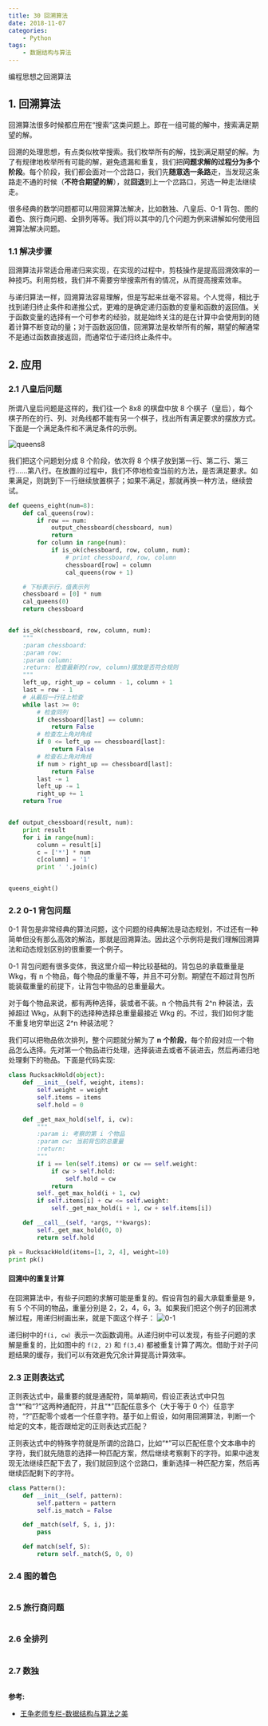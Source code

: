 ```yaml
---
title: 30 回溯算法
date: 2018-11-07
categories:
    - Python
tags:
    - 数据结构与算法
---
```


编程思想之回溯算法

<!-- more -->

## 1. 回溯算法
回溯算法很多时候都应用在“搜索”这类问题上。即在一组可能的解中，搜索满足期望的解。

回溯的处理思想，有点类似枚举搜索。我们枚举所有的解，找到满足期望的解。为了有规律地枚举所有可能的解，避免遗漏和重复，我们把**问题求解的过程分为多个阶段**。每个阶段，我们都会面对一个岔路口，我们先**随意选一条路**走，当发现这条路走不通的时候（**不符合期望的解**），就**回退**到上一个岔路口，另选一种走法继续走。

很多经典的数学问题都可以用回溯算法解决，比如数独、八皇后、0-1 背包、图的着色、旅行商问题、全排列等等。我们将以其中的几个问题为例来讲解如何使用回溯算法解决问题。


### 1.1 解决步骤
回溯算法非常适合用递归来实现，在实现的过程中，剪枝操作是提高回溯效率的一种技巧。利用剪枝，我们并不需要穷举搜索所有的情况，从而提高搜索效率。

与递归算法一样，回溯算法容易理解，但是写起来丝毫不容易。个人觉得，相比于找到递归终止条件和递推公式，更难的是确定递归函数的变量和函数的返回值。关于函数变量的选择有一个可参考的经验，就是始终关注的是在计算中会使用到的随着计算不断变动的量；对于函数返回值，回溯算法是枚举所有的解，期望的解通常不是通过函数直接返回，而通常位于递归终止条件中。

## 2. 应用
### 2.1 八皇后问题
所谓八皇后问题是这样的，我们往一个 8x8 的棋盘中放 8 个棋子（皇后），每个棋子所在的行、列、对角线都不能有另一个棋子，找出所有满足要求的摆放方式。下面是一个满足条件和不满足条件的示例。

![queens8](/images/algo/backtracking/queens8.jpg)

我们把这个问题划分成 8 个阶段，依次将 8 个棋子放到第一行、第二行、第三行……第八行。在放置的过程中，我们不停地检查当前的方法，是否满足要求。如果满足，则跳到下一行继续放置棋子；如果不满足，那就再换一种方法，继续尝试。

```Python
def queens_eight(num=8):
    def cal_queens(row):
        if row == num:
            output_chessboard(chessboard, num)
            return
        for column in range(num):
            if is_ok(chessboard, row, column, num):
                # print chessboard, row, column
                chessboard[row] = column
                cal_queens(row + 1)

    # 下标表示行，值表示列
    chessboard = [0] * num
    cal_queens(0)
    return chessboard


def is_ok(chessboard, row, column, num):
    """
    :param chessboard:
    :param row:
    :param column:
    :return: 检查最新的(row, column)摆放是否符合规则
    """
    left_up, right_up = column - 1, column + 1
    last = row - 1
    # 从最后一行往上检查
    while last >= 0:
        # 检查同列
        if chessboard[last] == column:
            return False
        # 检查左上角对角线
        if 0 <= left_up == chessboard[last]:
            return False
        # 检查右上角对角线
        if num > right_up == chessboard[last]:
            return False
        last -= 1
        left_up -= 1
        right_up += 1
    return True


def output_chessboard(result, num):
    print result
    for i in range(num):
        column = result[i]
        c = ['*'] * num
        c[column] = '1'
        print ' '.join(c)


queens_eight()

```

### 2.2 0-1 背包问题
0-1 背包是非常经典的算法问题，这个问题的经典解法是动态规划，不过还有一种简单但没有那么高效的解法，那就是回溯算法。因此这个示例将是我们理解回溯算法和动态规划区别的很重要一个例子。

0-1 背包问题有很多变体，我这里介绍一种比较基础的。背包总的承载重量是 Wkg，有 n 个物品，每个物品的重量不等，并且不可分割。期望在不超过背包所能装载重量的前提下，让背包中物品的总重量最大。

对于每个物品来说，都有两种选择，装或者不装。n 个物品共有 2^n 种装法，去掉超过 Wkg，从剩下的选择种选择总重量最接近 Wkg 的。不过，我们如何才能不重复地穷举出这 2^n 种装法呢？

我们可以把物品依次排列，整个问题就分解为了 **n 个阶段**，每个阶段对应一个物品怎么选择。先对第一个物品进行处理，选择装进去或者不装进去，然后再递归地处理剩下的物品。下面是代码实现:

```Python
class RucksackHold(object):
    def __init__(self, weight, items):
        self.weight = weight
        self.items = items
        self.hold = 0

    def _get_max_hold(self, i, cw):
        """
        :param i: 考察的第 i 个物品
        :param cw: 当前背包的总重量
        :return:
        """
        if i == len(self.items) or cw == self.weight:
            if cw > self.hold:
                self.hold = cw
            return
        self._get_max_hold(i + 1, cw)
        if self.items[i] + cw <= self.weight:
            self._get_max_hold(i + 1, cw + self.items[i])

    def __call__(self, *args, **kwargs):
        self._get_max_hold(0, 0)
        return self.hold

pk = RucksackHold(items=[1, 2, 4], weight=10)
print pk()
```

#### 回溯中的重复计算
在回溯算法中，有些子问题的求解可能是重复的。假设背包的最大承载重量是 9，有 5 个不同的物品，重量分别是 2，2，4，6，3。如果我们把这个例子的回溯求解过程，用递归树画出来，就是下面这个样子：
![0-1](/images/algo/backtracking/0_1.jpg)

递归树中的`f(i, cw）`表示一次函数调用。从递归树中可以发现，有些子问题的求解是重复的，比如图中的 `f(2, 2)` 和 `f(3,4)` 都被重复计算了两次。借助于对子问题结果的缓存，我们可以有效避免冗余计算提高计算效率。


### 2.3 正则表达式
正则表达式中，最重要的就是通配符，简单期间，假设正表达式中只包含“\*”和“\?”这两种通配符，并且“\*”匹配任意多个（大于等于 0 个）任意字符，“\?”匹配零个或者一个任意字符。基于如上假设，如何用回溯算法，判断一个给定的文本，能否跟给定的正则表达式匹配？

正则表达式中的特殊字符就是所谓的岔路口，比如“\*”可以匹配任意个文本串中的字符，我们就先随意的选择一种匹配方案，然后继续考察剩下的字符。如果中途发现无法继续匹配下去了，我们就回到这个岔路口，重新选择一种匹配方案，然后再继续匹配剩下的字符。

```Python
class Pattern():
    def __init__(self, pattern):
        self.pattern = pattern
        self.is_match = False

    def _match(self, S, i, j):
        pass

    def match(self, S):
        return self._match(S, 0, 0)

```

### 2.4 图的着色
```python
```

### 2.5 旅行商问题
```python
```

### 2.6 全排列
```python
```

### 2.7 数独
```python
```

**参考:**
- [王争老师专栏-数据结构与算法之美](https://time.geekbang.org/column/126)
